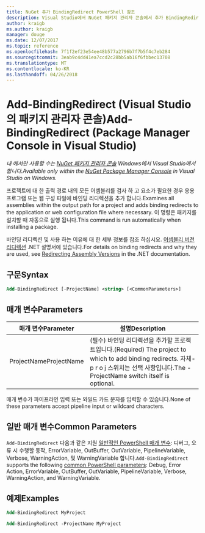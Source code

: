 ```yaml
---
title: NuGet 추가 BindingRedirect PowerShell 참조
description: Visual Studio에서 NuGet 패키지 관리자 콘솔에서 추가 BindingRedirect PowerShell 명령에 대 한 참조입니다.
author: kraigb
ms.author: kraigb
manager: douge
ms.date: 12/07/2017
ms.topic: reference
ms.openlocfilehash: 7f1f2ef23e54ee48b577a2796b7f7b5f4c7eb284
ms.sourcegitcommit: 3eab9c4dd41ea7ccd2c28bb5ab16f6fbbec13708
ms.translationtype: MT
ms.contentlocale: ko-KR
ms.lasthandoff: 04/26/2018
---
```

# <a name="add-bindingredirect-package-manager-console-in-visual-studio"></a><span data-ttu-id="f2a34-103">Add-BindingRedirect (Visual Studio의 패키지 관리자 콘솔)</span><span class="sxs-lookup"><span data-stu-id="f2a34-103">Add-BindingRedirect (Package Manager Console in Visual Studio)</span></span>

<span data-ttu-id="f2a34-104">*내 에서만 사용할 수는 [NuGet 패키지 관리자 콘솔](package-manager-console.md) Windows에서 Visual Studio에서 합니다.*</span><span class="sxs-lookup"><span data-stu-id="f2a34-104">*Available only within the [NuGet Package Manager Console](package-manager-console.md) in Visual Studio on Windows.*</span></span>

<span data-ttu-id="f2a34-105">프로젝트에 대 한 출력 경로 내의 모든 어셈블리를 검사 하 고 요소가 필요한 경우 응용 프로그램 또는 웹 구성 파일에 바인딩 리디렉션을 추가 합니다.</span><span class="sxs-lookup"><span data-stu-id="f2a34-105">Examines all assemblies within the output path for a project and adds binding redirects to the application or web configuration file where necessary.</span></span> <span data-ttu-id="f2a34-106">이 명령은 패키지를 설치할 때 자동으로 실행 됩니다.</span><span class="sxs-lookup"><span data-stu-id="f2a34-106">This command is run automatically when installing a package.</span></span>

<span data-ttu-id="f2a34-107">바인딩 리디렉션 및 사용 하는 이유에 대 한 세부 정보를 참조 하십시오. [어셈블리 버전 리디렉션](/dotnet/framework/configure-apps/redirect-assembly-versions) .NET 설명서에 있습니다.</span><span class="sxs-lookup"><span data-stu-id="f2a34-107">For details on binding redirects and why they are used, see [Redirecting Assembly Versions](/dotnet/framework/configure-apps/redirect-assembly-versions) in the .NET documentation.</span></span>

## <a name="syntax"></a><span data-ttu-id="f2a34-108">구문</span><span class="sxs-lookup"><span data-stu-id="f2a34-108">Syntax</span></span>

```ps
Add-BindingRedirect [-ProjectName] <string> [<CommonParameters>]
```

## <a name="parameters"></a><span data-ttu-id="f2a34-109">매개 변수</span><span class="sxs-lookup"><span data-stu-id="f2a34-109">Parameters</span></span>

| <span data-ttu-id="f2a34-110">매개 변수</span><span class="sxs-lookup"><span data-stu-id="f2a34-110">Parameter</span></span> | <span data-ttu-id="f2a34-111">설명</span><span class="sxs-lookup"><span data-stu-id="f2a34-111">Description</span></span> |
| --- | --- |
| <span data-ttu-id="f2a34-112">ProjectName</span><span class="sxs-lookup"><span data-stu-id="f2a34-112">ProjectName</span></span> | <span data-ttu-id="f2a34-113">(필수) 바인딩 리디렉션을 추가할 프로젝트입니다.</span><span class="sxs-lookup"><span data-stu-id="f2a34-113">(Required) The project to which to add binding redirects.</span></span> <span data-ttu-id="f2a34-114">자체-p r o j 스위치는 선택 사항입니다.</span><span class="sxs-lookup"><span data-stu-id="f2a34-114">The -ProjectName switch itself is optional.</span></span> |

<span data-ttu-id="f2a34-115">매개 변수가 파이프라인 입력 또는 와일드 카드 문자를 입력할 수 있습니다.</span><span class="sxs-lookup"><span data-stu-id="f2a34-115">None of these parameters accept pipeline input or wildcard characters.</span></span>

## <a name="common-parameters"></a><span data-ttu-id="f2a34-116">일반 매개 변수</span><span class="sxs-lookup"><span data-stu-id="f2a34-116">Common Parameters</span></span>

<span data-ttu-id="f2a34-117">`Add-BindingRedirect` 다음과 같은 지원 [일반적인 PowerShell 매개 변수](http://go.microsoft.com/fwlink/?LinkID=113216): 디버그, 오류 시 수행할 동작, ErrorVariable, OutBuffer, OutVariable, PipelineVariable, Verbose, WarningAction, 및 WarningVariable 합니다.</span><span class="sxs-lookup"><span data-stu-id="f2a34-117">`Add-BindingRedirect` supports the following [common PowerShell parameters](http://go.microsoft.com/fwlink/?LinkID=113216): Debug, Error Action, ErrorVariable, OutBuffer, OutVariable, PipelineVariable, Verbose, WarningAction, and WarningVariable.</span></span>

## <a name="examples"></a><span data-ttu-id="f2a34-118">예제</span><span class="sxs-lookup"><span data-stu-id="f2a34-118">Examples</span></span>

```ps
Add-BindingRedirect MyProject

Add-BindingRedirect -ProjectName MyProject
```